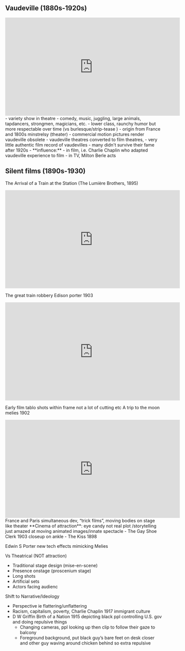 ## Vaudeville (1880s-1920s)

<iframe width="560" height="315" src="https://www.youtube.com/embed/fwK1VR50drk?si=_swF9Ml2F-86daTO" title="YouTube video player" frameborder="0" allow="accelerometer; autoplay; clipboard-write; encrypted-media; gyroscope; picture-in-picture; web-share" referrerpolicy="strict-origin-when-cross-origin" allowfullscreen></iframe>
- variety show in theatre
- comedy, music, juggling, large animals, tapdancers, strongmen, magicians, etc.
- lower class, raunchy humor but more respectable over time (vs burlesque/strip-tease )
- origin from France and 1800s minstrelsy (theater)
- commercial motion pictures render vaudeville obsolete
	- vaudeville theatres converted to film theatres,
	- very little authentic film record of vaudevilles
	- many didn't survive their fame after 1920s
- **influence:** 
	- in film, i.e. Charlie Chaplin who adapted vaudeville experience to film
	- in TV, Milton Berle acts

## Silent films (1890s-1930)
The Arrival of a Train at the Station (The Lumière Brothers, 1895)
<iframe width="560" height="315" src="https://www.youtube.com/embed/1FAj9fJQRZA?si=Zh5G_5Qz6QYQQlPa" title="YouTube video player" frameborder="0" allow="accelerometer; autoplay; clipboard-write; encrypted-media; gyroscope; picture-in-picture; web-share" referrerpolicy="strict-origin-when-cross-origin" allowfullscreen></iframe>

The great train robbery Edison porter 1903
<iframe width="560" height="315" src="https://www.youtube.com/embed/zuto7qWrplc?si=0siKpmPrU9b2sUOq" title="YouTube video player" frameborder="0" allow="accelerometer; autoplay; clipboard-write; encrypted-media; gyroscope; picture-in-picture; web-share" referrerpolicy="strict-origin-when-cross-origin" allowfullscreen></iframe>

Early film tablo shots within frame not a lot of cutting etc 
A trip to the moon melies 1902 
<iframe width="560" height="315" src="https://www.youtube.com/embed/ZNAHcMMOHE8?si=WsNnwpjSmf91Mslm" title="YouTube video player" frameborder="0" allow="accelerometer; autoplay; clipboard-write; encrypted-media; gyroscope; picture-in-picture; web-share" referrerpolicy="strict-origin-when-cross-origin" allowfullscreen></iframe>
France and Paris simultaneous dev, “trick films”, moving bodies on stage like theater 
**Cinema of attraction**: eye candy not real plot /storytelling just amazed at moving animated images/innate spectacle
- The Gay Shoe Clerk 1903 closeup on ankle
- The Kiss 1898

Edwin S Porter new tech effects mimicking Melies 

Vs Theatrical (NOT attraction)
- Traditional stage design (mise-en-scene)
- Presence onstage (proscenium stage)
- Long shots
- Artificial sets
- Actors facing audienc

Shift to Narrative/Ideology 
- Perspective ie flattering/unflattering 
- Racism, capitalism, poverty, Charlie Chaplin 1917 immigrant culture 
- D W Griffin Birth of a Nation 1915 depicting black ppl controlling U.S. gov and doing repulsive things
	- Changing cameras, ppl looking up then clip to follow their gaze to balcony
	- Foreground background, put black guy’s bare feet on desk closer and other guy waving around chicken behind so extra repulsive


